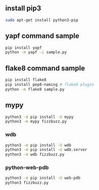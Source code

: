 ## install pip3

```bash
sudo apt-get install python3-pip
```

## yapf command sample

```bash
pip install yapf
python -m yapf -i sample.py
```
## flake8 command sample

```bash
pip install flake8
pip install pep8-naming # flake8 plugin
python -m flake8 sample.py
```

## mypy

```bash
python3 -m pip install -U mypy
python3 -m mypy fizzbuzz.py
```
### wdb

```bash
python3 -m pip install -U wdb
python3 -m pip install -U wdb.server
python3 -m wdb fizzbuzz.py
```

### python-web-pdb

```bash
python3 -m pip install -U web-pdb
python3 fizzbuzz.py
```

